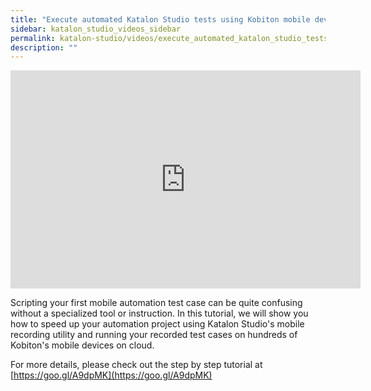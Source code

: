 ```yaml
---
title: "Execute automated Katalon Studio tests using Kobiton mobile devices"
sidebar: katalon_studio_videos_sidebar
permalink: katalon-studio/videos/execute_automated_katalon_studio_tests_using_kobiton_mobile_devices.html
description: ""
---
```

<iframe src="https://www.youtube.com/embed/oXszVaDerTE?autoplay=1" width="560" height="349" frameborder="0" allowfullscreen="allowfullscreen">&nbsp;</iframe>

Scripting your first mobile automation test case can be quite confusing without a specialized tool or instruction. In this tutorial, we will show you how to speed up your automation project using Katalon Studio's mobile recording utility and running your recorded test cases on hundreds of Kobiton's mobile devices on cloud.

For more details, please check out the step by step tutorial at [https://goo.gl/A9dpMK](https://goo.gl/A9dpMK)